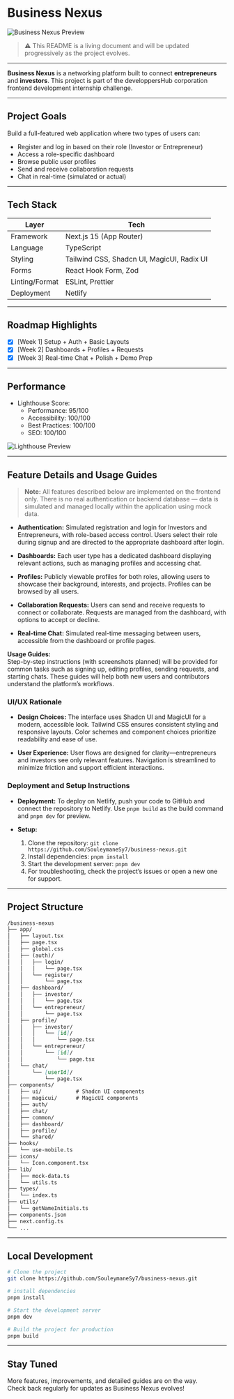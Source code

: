 # Business Nexus

![Business Nexus Preview](/public/preview/preview.png)

> ⚠️ This README is a living document and will be updated progressively as the project evolves.

---

**Business Nexus** is a networking platform built to connect **entrepreneurs** and **investors**. This project is part of the developpersHub corporation frontend development internship challenge.

---

## Project Goals

Build a full-featured web application where two types of users can:

- Register and log in based on their role (Investor or Entrepreneur)
- Access a role-specific dashboard
- Browse public user profiles
- Send and receive collaboration requests
- Chat in real-time (simulated or actual)

---

## Tech Stack

| Layer          | Tech                                       |
| -------------- | ------------------------------------------ |
| Framework      | Next.js 15 (App Router)                    |
| Language       | TypeScript                                 |
| Styling        | Tailwind CSS, Shadcn UI, MagicUI, Radix UI |
| Forms          | React Hook Form, Zod                       |
| Linting/Format | ESLint, Prettier                           |
| Deployment     | Netlify                                    |

---

## Roadmap Highlights

- [x] [Week 1] Setup + Auth + Basic Layouts
- [x] [Week 2] Dashboards + Profiles + Requests
- [x] [Week 3] Real-time Chat + Polish + Demo Prep

---

## Performance

- Lighthouse Score:
  - Performance: 95/100
  - Accessibility: 100/100
  - Best Practices: 100/100
  - SEO: 100/100

![Lighthouse Preview](./public/preview/lighthouse-preview.jpg)

---

## Feature Details and Usage Guides

> **Note:** All features described below are implemented on the frontend only. There is no real authentication or backend database — data is simulated and managed locally within the application using mock data.

- **Authentication:** Simulated registration and login for Investors and Entrepreneurs, with role-based access control. Users select their role during signup and are directed to the appropriate dashboard after login.

- **Dashboards:** Each user type has a dedicated dashboard displaying relevant actions, such as managing profiles and accessing chat.

- **Profiles:** Publicly viewable profiles for both roles, allowing users to showcase their background, interests, and projects. Profiles can be browsed by all users.

- **Collaboration Requests:** Users can send and receive requests to connect or collaborate. Requests are managed from the dashboard, with options to accept or decline.

- **Real-time Chat:** Simulated real-time messaging between users, accessible from the dashboard or profile pages.

**Usage Guides:**  
Step-by-step instructions (with screenshots planned) will be provided for common tasks such as signing up, editing profiles, sending requests, and starting chats. These guides will help both new users and contributors understand the platform’s workflows.

### UI/UX Rationale

- **Design Choices:** The interface uses Shadcn UI and MagicUI for a modern, accessible look. Tailwind CSS ensures consistent styling and responsive layouts. Color schemes and component choices prioritize readability and ease of use.

- **User Experience:** User flows are designed for clarity—entrepreneurs and investors see only relevant features. Navigation is streamlined to minimize friction and support efficient interactions.

### Deployment and Setup Instructions

- **Deployment:** To deploy on Netlify, push your code to GitHub and connect the repository to Netlify. Use `pnpm build` as the build command and `pnpm dev` for preview.

- **Setup:**  
  1. Clone the repository: `git clone https://github.com/SouleymaneSy7/business-nexus.git`
  2. Install dependencies: `pnpm install`
  3. Start the development server: `pnpm dev`
  4. For troubleshooting, check the project’s issues or open a new one for support.

---

## Project Structure

```md
/business-nexus
├── app/
│   ├── layout.tsx
│   ├── page.tsx
│   ├── global.css
│   ├── (auth)/
│   │   ├── login/
│   │   │   └── page.tsx
│   │   └── register/
│   │       └── page.tsx
│   ├── dashboard/
│   │   ├── investor/
│   │   │   └── page.tsx
│   │   └── entrepreneur/
│   │       └── page.tsx
│   ├── profile/
│   │   ├── investor/
│   │   │   └── [id]/
│   │   │       └── page.tsx
│   │   └── entrepreneur/
│   │       └── [id]/
│   │           └── page.tsx
│   └── chat/
│       └── [userId]/
│           └── page.tsx
├── components/
│   ├── ui/           # Shadcn UI components
│   ├── magicui/      # MagicUI components
│   ├── auth/
│   ├── chat/
│   ├── common/
│   ├── dashboard/
│   ├── profile/
│   └── shared/
├── hooks/
│   └── use-mobile.ts
├── icons/
│   └── Icon.component.tsx
├── lib/
│   ├── mock-data.ts
│   └── utils.ts
├── types/
│   └── index.ts
├── utils/
│   └── getNameInitials.ts
├── components.json
├── next.config.ts
└── ...
```

---

## Local Development

```bash
# Clone the project
git clone https://github.com/SouleymaneSy7/business-nexus.git

# install dependencies
pnpm install

# Start the development server
pnpm dev

# Build the project for production
pnpm build
```

---

## Stay Tuned

More features, improvements, and detailed guides are on the way.  
Check back regularly for updates as Business Nexus evolves!
